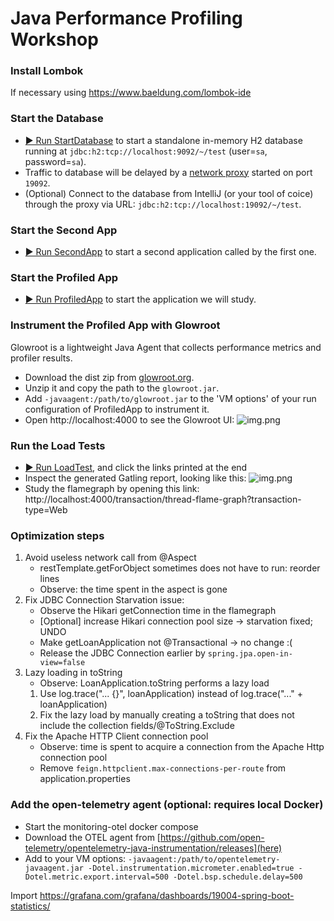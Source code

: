 # Java Performance Profiling Workshop

### Install Lombok
If necessary using https://www.baeldung.com/lombok-ide
### Start the Database
- [▶️ Run StartDatabase](src/main/java/victor/training/performance/helper/StartDatabase.java) to start a standalone in-memory H2 database running at `jdbc:h2:tcp://localhost:9092/~/test` (user=`sa`, password=`sa`).
- Traffic to database will be delayed by a [network proxy](src/main/java/victor/training/performance/helper/NetworkLatencyProxy.java) started on port `19092`. 
- (Optional) Connect to the database from IntelliJ (or your tool of coice) through the proxy via URL: `jdbc:h2:tcp://localhost:19092/~/test`.

### Start the Second App
- [▶️ Run SecondApp](src/main/java/victor/training/performance/helper/SecondApp.java) to start a second application called by the first one.

### Start the Profiled App
- [▶️ Run ProfiledApp](src/main/java/victor/training/performance/profiling/ProfiledApp.java) to start the application we will study.

### Instrument the Profiled App with Glowroot
Glowroot is a lightweight Java Agent that collects performance metrics and profiler results.
- Download the dist zip from [glowroot.org](https://glowroot.org/).
- Unzip it and copy the path to the `glowroot.jar`.
- Add `-javaagent:/path/to/glowroot.jar` to the 'VM options' of your run configuration of ProfiledApp to instrument it.
- Open http://localhost:4000 to see the Glowroot UI:
![img.png](art/glowroot.png)

### Run the Load Tests
- [▶️ Run LoadTest](src/test/java/LoadTest.java), and click the links printed at the end  
- Inspect the generated Gatling report, looking like this:
![img.png](art/gatling.png)
- Study the flamegraph by opening this link: http://localhost:4000/transaction/thread-flame-graph?transaction-type=Web

### Optimization steps
1. Avoid useless network call from @Aspect
   - restTemplate.getForObject sometimes does not have to run: reorder lines
   - Observe: the time spent in the aspect is gone
2. Fix JDBC Connection Starvation issue:
   - Observe the Hikari getConnection time in the flamegraph
   - [Optional] increase Hikari connection pool size -> starvation fixed; UNDO
   - Make getLoanApplication not @Transactional -> no change :( 
   - Release the JDBC Connection earlier by `spring.jpa.open-in-view=false`
3. Lazy loading in toString
   - Observe: LoanApplication.toString performs a lazy load
   1) Use log.trace("... {}", loanApplication) instead of log.trace("..." + loanApplication)
   2) Fix the lazy load by manually creating a toString that does not include the collection fields/@ToString.Exclude
4. Fix the Apache HTTP Client connection pool
   - Observe: time is spent to acquire a connection from the Apache Http connection pool
   - Remove `feign.httpclient.max-connections-per-route` from application.properties

### Add the open-telemetry agent (optional: requires local Docker)
- Start the monitoring-otel docker compose
- Download the OTEL agent from [https://github.com/open-telemetry/opentelemetry-java-instrumentation/releases](here)
- Add to your VM options: `-javaagent:/path/to/opentelemetry-javaagent.jar -Dotel.instrumentation.micrometer.enabled=true -Dotel.metric.export.interval=500 -Dotel.bsp.schedule.delay=500`

Import https://grafana.com/grafana/dashboards/19004-spring-boot-statistics/